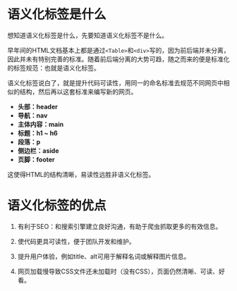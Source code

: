 # 语义化标签是什么

想知道语义化标签是什么，先要知道语义化标签不是什么。

早年间的HTML文档基本上都是通过`<Table>`和`<div>`写的，因为前后端并未分离，因此并未有特别完善的标准。随着前后端分离的大势可趋，随之而来的便是标准化的标签规范：也就是语义化标签。

语义化标签说白了，就是提升代码可读性，用同一的命名标准去规范不同网页中相似的结构，然后再以这套标准来编写新的网页。

- **头部：header**
- **导航：nav**
- **主体内容：main**
- **标题：h1 ~ h6**
- **段落：p**
- **侧边栏：aside**
- **页脚：footer**

这使得HTML的结构清晰，易读性远胜非语义化标签。

# 语义化标签的优点

1. 有利于SEO：和搜索引擎建立良好沟通，有助于爬虫抓取更多的有效信息。

2. 使代码更具可读性，便于团队开发和维护。

3. 提升用户体验，例如title、alt可用于解释名词或解释图片信息。

4. 网页加载慢导致CSS文件还未加载时（没有CSS），页面仍然清晰、可读、好看。
